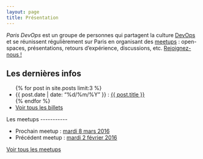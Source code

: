 ```yaml
---
layout: page
title: Présentation
---
```


*Paris DevOps* est un groupe de personnes qui partagent la culture [DevOps](http://devops.fr/) et se réunissent régulièrement sur Paris en organisant des [meetups](/meetups.html) : open-spaces, présentations, retours d’expérience, discussions, etc. [Rejoignez-nous !](/communaute.html)

Les dernières infos
-------------------

<script src="http://widgets.twimg.com/j/2/widget.js">
</script>
<script>
new TWTR.Widget({
 version: 2,
 type: ‘profile’,
 rpp: 3,
 interval: 6000,
 width: ‘auto’,
 height: 300,
 theme: {
 shell: {
 background: ‘\#ffffff’,
 color: ‘\#000000’
 },
 tweets: {
 background: ‘\#ffffff’,
 color: ‘\#000000’,
 links: ‘\#0045b3’
 }
 },
 features: {
 scrollbar: false,
 loop: false,
 live: false,
 hashtags: true,
 timestamp: true,
 avatars: false,
 behavior: ‘all’
 }
}).render().setUser(‘parisdevops’).start();

</script>
<ul class="toc">
{% for post in site.posts limit:3 %}

<li>
{{ post.date | date: “%d/%m/%Y” }} : <a href="{{ post.url }}">{{ post.title }}</a></li>
 {% endfor %}

<li>
<a href="/blog">Voir tous les billets</a></li>

</ul>
Les meetups
-----------

-   Prochain meetup : [mardi 8 mars 2016](/meetups.html#meetup-40)
-   Précédent meetup : [mardi 2 février 2016](/meetups.html#meetup-39)

[Voir tous les meetups](/meetups.html)

